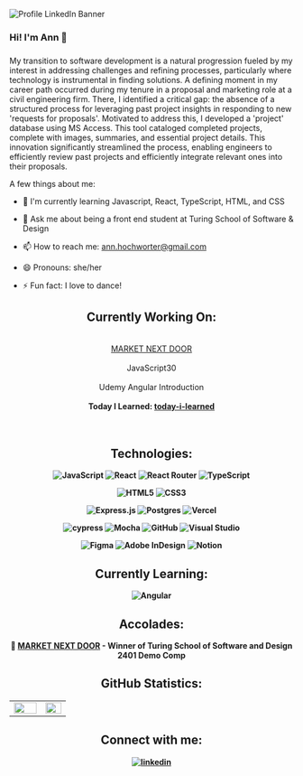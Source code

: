  
![Profile LinkedIn Banner](https://github.com/AHochworter/AHochworter/assets/125393235/dbb3990c-2886-4ca7-b702-8e57d4d95ac0)


### Hi! I'm Ann 🌻  
### <div align="center"></div>  

My transition to software development is a natural progression fueled by my interest in addressing challenges and refining processes, particularly where technology is instrumental in finding solutions. A defining moment in my career path occurred during my tenure in a proposal and marketing role at a civil engineering firm. There, I identified a critical gap: the absence of a structured process for leveraging past project insights in responding to new 'requests for proposals'. Motivated to address this, I developed a 'project' database using MS Access. This tool cataloged completed projects, complete with images, summaries, and essential project details. This innovation significantly streamlined the process, enabling engineers to efficiently review past projects and efficiently integrate relevant ones into their proposals.
 
  

A few things about me:  
  

- 🌱 I'm currently learning Javascript, React, TypeScript, HTML, and CSS

- 💬 Ask me about being a front end student at Turing School of Software & Design

- 📫 How to reach me: ann.hochworter@gmail.com

- 😄 Pronouns: she/her

- ⚡ Fun fact: I love to dance!

<div align="center">
 
## Currently Working On:
<br><a href=https://market-next-door-fe-f6728ad38b62.herokuapp.com/>MARKET NEXT DOOR</a></br>
<br> JavaScript30 </br>
<br> Udemy Angular Introduction </br>
<br><strong>Today I Learned:
<a href=https://github.com/AHochworter/today-i-learned>today-i-learned</a></br>
<br></br> 
</div>




<div align="center">  
  
## Technologies: 
</div>
<div align="center"> 

![JavaScript](https://img.shields.io/badge/javascript-%23323330.svg?style=for-the-badge&logo=javascript&logoColor=%23F7DF1E)
![React](https://img.shields.io/badge/react-%2320232a.svg?style=for-the-badge&logo=react&logoColor=%2361DAFB)
![React Router](https://img.shields.io/badge/React_Router-CA4245?style=for-the-badge&logo=react-router&logoColor=white)
![TypeScript](https://img.shields.io/badge/typescript-%23007ACC.svg?style=for-the-badge&logo=typescript&logoColor=white)

![HTML5](https://img.shields.io/badge/html5-%23E34F26.svg?style=for-the-badge&logo=html5&logoColor=white)
![CSS3](https://img.shields.io/badge/css3-%231572B6.svg?style=for-the-badge&logo=css3&logoColor=white)

![Express.js](https://img.shields.io/badge/express.js-%23404d59.svg?style=for-the-badge&logo=express&logoColor=%2361DAFB)
![Postgres](https://img.shields.io/badge/postgres-%23316192.svg?style=for-the-badge&logo=postgresql&logoColor=white)
![Vercel](https://img.shields.io/badge/vercel-%23000000.svg?style=for-the-badge&logo=vercel&logoColor=white)

![cypress](https://img.shields.io/badge/-cypress-%23E5E5E5?style=for-the-badge&logo=cypress&logoColor=058a5e)
![Mocha](https://img.shields.io/badge/-mocha-%238D6748?style=for-the-badge&logo=mocha&logoColor=white)
![GitHub](https://img.shields.io/badge/github-%23121011.svg?style=for-the-badge&logo=github&logoColor=white)
![Visual Studio](https://img.shields.io/badge/Visual%20Studio-5C2D91.svg?style=for-the-badge&logo=visual-studio&logoColor=white)

![Figma](https://img.shields.io/badge/figma-%23F24E1E.svg?style=for-the-badge&logo=figma&logoColor=white)
![Adobe InDesign](https://img.shields.io/badge/Adobe%20InDesign-49021F?style=for-the-badge&logo=adobeindesign&logoColor=white)
![Notion](https://img.shields.io/badge/Notion-%23000000.svg?style=for-the-badge&logo=notion&logoColor=white)

## Currently Learning: 
![Angular](https://img.shields.io/badge/angular-%23DD0031.svg?style=for-the-badge&logo=angular&logoColor=white)

</div>

<div align="center">

## Accolades: 
<div align="center"> 
🥇 <a href=https://market-next-door-fe-f6728ad38b62.herokuapp.com/>MARKET NEXT DOOR</a> - Winner of Turing School of Software and Design 2401 Demo Comp
</div>

## GitHub Statistics:
<table><tr><td valign="top" width="50%">

<img src="https://github-readme-stats.vercel.app/api?username=AHochworter&show_icons=true&count_private=true&hide_border=true" align="left" style="width: 100%" />

</td><td valign="top" width="39%">

<img src="https://github-readme-stats.vercel.app/api/top-langs/?username=AHochworter&hide_border=true&layout=compact" align="left" style="width: 100%" />

</td></tr></table>
 
  
## Connect with me:
<a href="https://linkedin.com/in/annhochworter" target="_blank">
<img src=https://img.shields.io/badge/linkedin-%231E77B5.svg?&style=for-the-badge&logo=linkedin&logoColor=white alt=linkedin style="margin-bottom: 5px;" />
</a>  
</div> 


